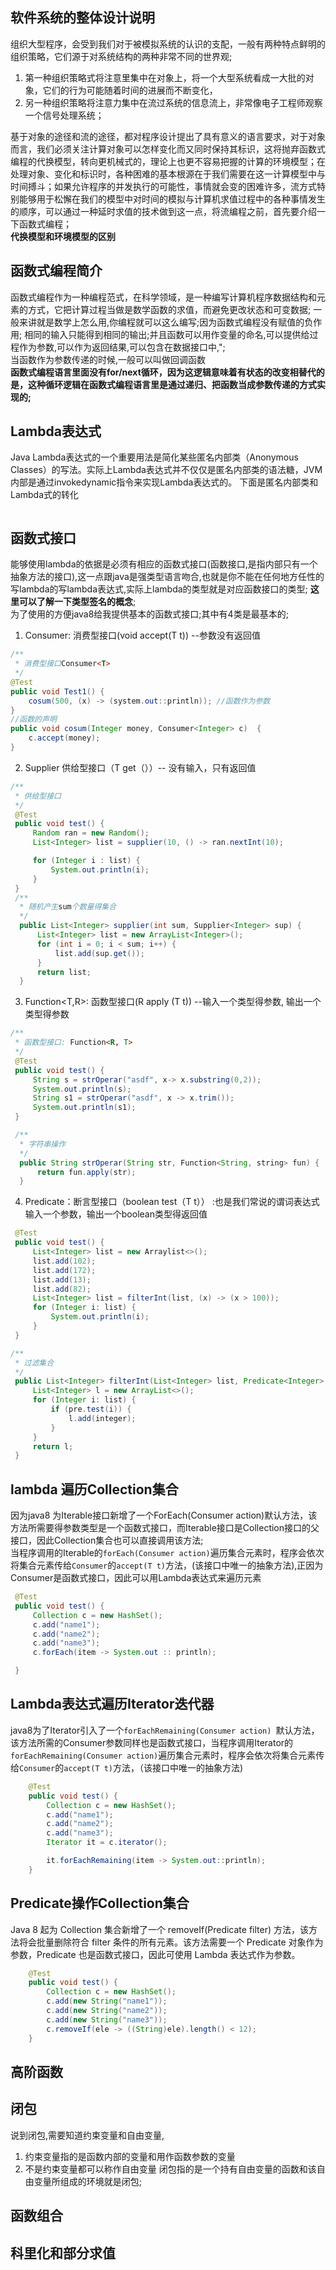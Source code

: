 ## 软件系统的整体设计说明
组织大型程序，会受到我们对于被模拟系统的认识的支配，一般有两种特点鲜明的组织策略，它们源于对系统结构的两种非常不同的世界观;
1. 第一种组织策略式将注意里集中在对象上，将一个大型系统看成一大批的对象，它们的行为可能随着时间的进展而不断变化，
2. 另一种组织策略将注意力集中在流过系统的信息流上，非常像电子工程师观察一个信号处理系统；

基于对象的途径和流的途径，都对程序设计提出了具有意义的语言要求，对于对象而言，我们必须关注计算对象可以怎样变化而又同时保持其标识，这将抛弃函数式编程的代换模型，转向更机械式的，理论上也更不容易把握的计算的环境模型；在处理对象、变化和标识时，各种困难的基本根源在于我们需要在这一计算模型中与时间搏斗；如果允许程序的并发执行的可能性，事情就会变的困难许多，流方式特别能够用于松懈在我们的模型中对时间的模拟与计算机求值过程中的各种事情发生的顺序，可以通过一种延时求值的技术做到这一点，将流编程之前，首先要介绍一下函数式编程；  
**代换模型和环境模型的区别**

## 函数式编程简介
函数式编程作为一种编程范式，在科学领域，是一种编写计算机程序数据结构和元素的方式，它把计算过程当做是数学函数的求值，而避免更改状态和可变数据;
一般来讲就是数学上怎么用,你编程就可以这么编写;因为函数式编程没有赋值的负作用;
相同的输入只能得到相同的输出;并且函数可以用作变量的命名,可以提供给过程作为参数,可以作为返回结果,可以包含在数据接口中,";  
当函数作为参数传递的时候,一般可以叫做回调函数  
**函数式编程语言里面没有for/next循环，因为这逻辑意味着有状态的改变相替代的是，这种循环逻辑在函数式编程语言里是通过递归、把函数当成参数传递的方式实现的;**


## Lambda表达式
Java Lambda表达式的一个重要用法是简化某些匿名内部类（Anonymous Classes）的写法。实际上Lambda表达式并不仅仅是匿名内部类的语法糖，JVM内部是通过invokedynamic指令来实现Lambda表达式的。
下面是匿名内部类和Lambda式的转化
```
```
## 函数式接口
能够使用lambda的依据是必须有相应的函数式接口(函数接口,是指内部只有一个抽象方法的接口),这一点跟java是强类型语言吻合,也就是你不能在任何地方任性的写lambda的写lambda表达式,实际上lambda的类型就是对应函数接口的类型;
**这里可以了解一下类型签名的概念**;  
为了使用的方便java8给我提供基本的函数式接口;其中有4类是最基本的;
1. Consumer<T>: 消费型接口(void accept(T t)) --参数没有返回值
``` java
/**
 * 消费型接口Consumer<T>
 */
@Test
public void Test1() {
    cosum(500, (x) -> (system.out::println)); //函数作为参数
}
//函数的声明
public void cosum(Integer money, Consumer<Integer> c)  {
    c.accept(money);
}
```

2. Supplier<T> 供给型接口（T get（））-- 没有输入，只有返回值

```java
/**
 * 供给型接口
 */
 @Test
 public void test() {
     Random ran = new Random();
     List<Integer> list = supplier(10, () -> ran.nextInt(10);

     for (Integer i : list) {
         System.out.println(i);
     }
 }
 /**
  * 随机产生sum个数量得集合
  */
  public List<Integer> supplier(int sum, Supplier<Integer> sup) {
      List<Integer> list = new ArrayList<Integer>();
      for (int i = 0; i < sum; i++) {
          list.add(sup.get());
      }
      return list;
  }

```
3. Function<T,R>: 函数型接口(R apply (T t)) --输入一个类型得参数, 输出一个类型得参数

```java
/**
 * 函数型接口: Function<R, T>
 */
 @Test
 public void test() {
     String s = strOperar("asdf", x-> x.substring(0,2));
     System.out.println(s);
     String s1 = strOperar("asdf", x -> x.trim());
     System.out.println(s1);
 }

 /**
  * 字符串操作
  */
  public String strOperar(String str, Function<String, string> fun) {
      return fun.apply(str);
  }
```

4. Predicate<T>：断言型接口（boolean test（T t）） :也是我们常说的谓词表达式 输入一个参数，输出一个boolean类型得返回值
```java
 @Test 
 public void test() {
     List<Integer> list = new Arraylist<>();
     list.add(102);
     list.add(172);
     list.add(13);
     list.add(82);
     List<Integer> list = filterInt(list, (x) -> (x > 100));
     for (Integer i: list) {
         System.out.println(i);
     }
 }

/**
 * 过滤集合
 */
 public List<Integer> filterInt(List<Integer> list, Predicate<Integer> pre) {
     List<Integer> l = new ArrayList<>();
     for (Integer i: list) {
         if (pre.test(i)) {
             l.add(integer);
         }
     }
     return l;
 }

```

## lambda 遍历Collection集合
因为java8 为Iterable接口新增了一个ForEach(Consumer action)默认方法，该方法所需要得参数类型是一个函数式接口，而Iterable接口是Collection接口的父接口，因此Collection集合也可以直接调用该方法;  
当程序调用的Iterable的`forEach(Consumer action)`遍历集合元素时，程序会依次将集合元素传给`Consumer`的`accept(T t)`方法，(该接口中唯一的抽象方法),正因为Consumer是函数式接口，因此可以用Lambda表达式来遍历元素

```java 
 @Test
 public void test() {
     Collection c = new HashSet();
     c.add("name1");
     c.add("name2");
     c.add("name3");
     c.forEach(item -> System.out :: println);

 }

```
##  Lambda表达式遍历Iterator迭代器
java8为了Iterator引入了一个`forEachRemaining(Consumer action) `默认方法，该方法所需的Consumer参数同样也是函数式接口，当程序调用Iterator的`forEachRemaining(Consumer action)`遍历集合元素时，程序会依次将集合元素传给`Consumer`的`accept(T t)`方法，（该接口中唯一的抽象方法)
```java
    @Test
    public void test() {
        Collection c = new HashSet();
        c.add("name1");
        c.add("name2");
        c.add("name3");
        Iterator it = c.iterator();

        it.forEachRemaining(item -> System.out::println);
    }

```
## Predicate操作Collection集合
Java 8 起为 Collection 集合新增了一个 removeIf(Predicate filter) 方法，该方法将会批量删除符合 filter 条件的所有元素。该方法需要一个 Predicate 对象作为参数，Predicate 也是函数式接口，因此可使用 Lambda 表达式作为参数。

```java 
    @Test
    public void test() {
        Collection c = new HashSet();
        c.add(new String("name1"));
        c.add(new String("name2"));
        c.add(new String("name3"));
        c.removeIf(ele -> ((String)ele).length() < 12);
    }
```
## 高阶函数
## 闭包
说到闭包,需要知道约束变量和自由变量,
1. 约束变量指的是函数内部的变量和用作函数参数的变量
2. 不是约束变量都可以称作自由变量
闭包指的是一个持有自由变量的函数和该自由变量所组成的环境就是闭包;
## 函数组合
## 科里化和部分求值 
